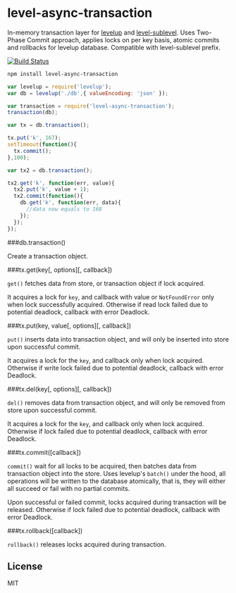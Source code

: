 # level-async-transaction

In-memory transaction layer for [levelup](https://github.com/rvagg/node-levelup) and [level-sublevel](https://github.com/dominictarr/level-sublevel). 
Uses Two-Phase Commit approach, applies locks on per key basis, atomic commits and rollbacks for levelup database. Compatible with level-sublevel prefix.

[![Build Status](https://travis-ci.org/cshum/level-async-transaction.svg?branch=master)](https://travis-ci.org/cshum/level-async-transaction)

```bash
npm install level-async-transaction
```

```Javascript
var levelup = require('levelup');
var db = levelup('./db',{ valueEncoding: 'json' });

var transaction = require('level-async-transaction');
transaction(db);

var tx = db.transaction();

tx.put('k', 167);
setTimeout(function(){
  tx.commit();
},100);

var tx2 = db.transaction();

tx2.get('k', function(err, value){
  tx2.put('k', value + 1);
  tx2.commit(function(){
    db.get('k', function(err, data){
      //data now equals to 168
    });
  });
});
```

###db.transaction()

Create a transaction object.

###tx.get(key[, options][, callback])

`get()` fetches data from store, or transaction object if lock acquired. 

It acquires a lock for `key`, and callback with value or `NotFoundError` only when lock successfully acquired. 
Otherwise if read lock failed due to potential deadlock, callback with error Deadlock.

###tx.put(key, value[, options][, callback])

`put()` inserts data into transaction object, 
and will only be inserted into store upon successful commit. 

It acquires a lock for the `key`, and callback only when lock acquired.
Otherwise if write lock failed due to potential deadlock, callback with error Deadlock.

###tx.del(key[, options][, callback])

`del()` removes data from transaction object, 
and will only be removed from store upon successful commit. 

It acquires a lock for the `key`, and callback only when lock acquired.
Otherwise if lock failed due to potential deadlock, callback with error Deadlock.

###tx.commit([callback])

`commit()` wait for all locks to be acquired, then batches data from transaction object into the store.
Uses levelup's `batch()` under the hood, 
all operations will be written to the database atomically, that is, they will either all succeed or fail with no partial commits.

Upon successful or failed commit, locks acquired during transaction will be released.
Otherwise if lock failed due to potential deadlock, callback with error Deadlock.

###tx.rollback([callback])

`rollback()` releases locks acquired during transaction.

## License

MIT
